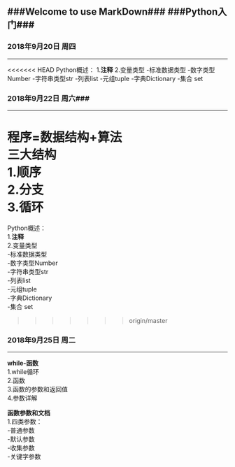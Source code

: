 ###Welcome to use MarkDown###
###Python入门###
---

### 2018年9月20日 周四 ###
---
<<<<<<< HEAD
Python概述：
1.**注释**
2.变量类型
-标准数据类型
  -数字类型Number
  -字符串类型str
  -列表list
  -元组tuple
  -字典Dictionary
  -集合 set
 
### 2018年9月22日 周六###    
---
程序=数据结构+算法     
**三大结构**    
1.顺序       
2.分支      
3.循环      
=======
Python概述：   
1.**注释**     
2.变量类型   
-标准数据类型  
  -数字类型Number   
  -字符串类型str   
  -列表list   
  -元组tuple   
  -字典Dictionary   
  -集合 set   
>>>>>>> origin/master

### 2018年9月25日 周二 ###  
---  
**while-函数**      
1.while循环     
2.函数      
3.函数的参数和返回值      
4.参数详解      
          
**函数参数和文档**    
1.四类参数：    
  -普通参数     
  -默认参数     
  -收集参数      
  -关键字参数     
 